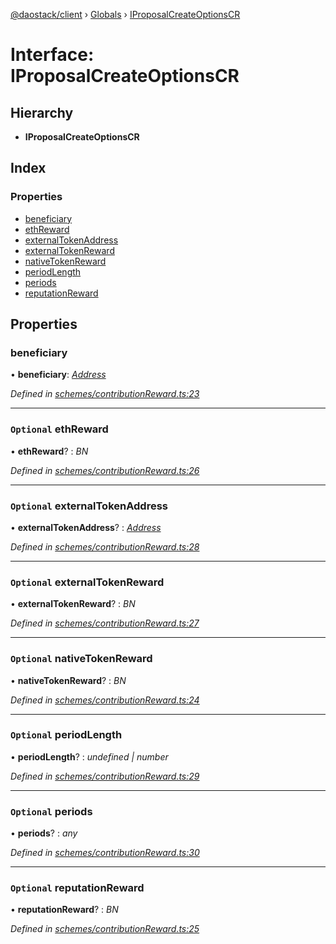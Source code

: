 [@daostack/client](../README.md) › [Globals](../globals.md) › [IProposalCreateOptionsCR](iproposalcreateoptionscr.md)

# Interface: IProposalCreateOptionsCR

## Hierarchy

* **IProposalCreateOptionsCR**

## Index

### Properties

* [beneficiary](iproposalcreateoptionscr.md#beneficiary)
* [ethReward](iproposalcreateoptionscr.md#optional-ethreward)
* [externalTokenAddress](iproposalcreateoptionscr.md#optional-externaltokenaddress)
* [externalTokenReward](iproposalcreateoptionscr.md#optional-externaltokenreward)
* [nativeTokenReward](iproposalcreateoptionscr.md#optional-nativetokenreward)
* [periodLength](iproposalcreateoptionscr.md#optional-periodlength)
* [periods](iproposalcreateoptionscr.md#optional-periods)
* [reputationReward](iproposalcreateoptionscr.md#optional-reputationreward)

## Properties

###  beneficiary

• **beneficiary**: *[Address](../globals.md#address)*

*Defined in [schemes/contributionReward.ts:23](https://github.com/daostack/client/blob/1bc237e/src/schemes/contributionReward.ts#L23)*

___

### `Optional` ethReward

• **ethReward**? : *BN*

*Defined in [schemes/contributionReward.ts:26](https://github.com/daostack/client/blob/1bc237e/src/schemes/contributionReward.ts#L26)*

___

### `Optional` externalTokenAddress

• **externalTokenAddress**? : *[Address](../globals.md#address)*

*Defined in [schemes/contributionReward.ts:28](https://github.com/daostack/client/blob/1bc237e/src/schemes/contributionReward.ts#L28)*

___

### `Optional` externalTokenReward

• **externalTokenReward**? : *BN*

*Defined in [schemes/contributionReward.ts:27](https://github.com/daostack/client/blob/1bc237e/src/schemes/contributionReward.ts#L27)*

___

### `Optional` nativeTokenReward

• **nativeTokenReward**? : *BN*

*Defined in [schemes/contributionReward.ts:24](https://github.com/daostack/client/blob/1bc237e/src/schemes/contributionReward.ts#L24)*

___

### `Optional` periodLength

• **periodLength**? : *undefined | number*

*Defined in [schemes/contributionReward.ts:29](https://github.com/daostack/client/blob/1bc237e/src/schemes/contributionReward.ts#L29)*

___

### `Optional` periods

• **periods**? : *any*

*Defined in [schemes/contributionReward.ts:30](https://github.com/daostack/client/blob/1bc237e/src/schemes/contributionReward.ts#L30)*

___

### `Optional` reputationReward

• **reputationReward**? : *BN*

*Defined in [schemes/contributionReward.ts:25](https://github.com/daostack/client/blob/1bc237e/src/schemes/contributionReward.ts#L25)*
